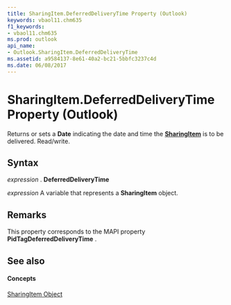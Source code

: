 ```yaml
---
title: SharingItem.DeferredDeliveryTime Property (Outlook)
keywords: vbaol11.chm635
f1_keywords:
- vbaol11.chm635
ms.prod: outlook
api_name:
- Outlook.SharingItem.DeferredDeliveryTime
ms.assetid: a9584137-8e61-40a2-bc21-5bbfc3237c4d
ms.date: 06/08/2017
---
```



# SharingItem.DeferredDeliveryTime Property (Outlook)

Returns or sets a **Date** indicating the date and time the **[SharingItem](sharingitem-object-outlook.md)** is to be delivered. Read/write.


## Syntax

 _expression_ . **DeferredDeliveryTime**

 _expression_ A variable that represents a **SharingItem** object.


## Remarks

This property corresponds to the MAPI property **PidTagDeferredDeliveryTime** .


## See also


#### Concepts


[SharingItem Object](sharingitem-object-outlook.md)

